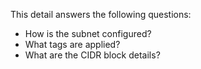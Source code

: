 This detail answers the following questions:

- How is the subnet configured?
- What tags are applied?
- What are the CIDR block details?
